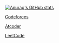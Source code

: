 [![Anurag's GitHub stats](https://github-readme-stats.vercel.app/api?username=bitetheddddt)](https://github.com/bitetheddddt/github-readme-stats)

[Codeforces](https://codeforces.com/profile/bitetheddddt)

[Atcoder](https://atcoder.jp/users/BiteTheDust)

[LeetCode](https://leetcode-cn.com/u/bitethed4t)
